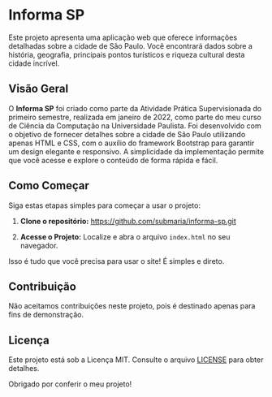 # Informa SP
Este projeto apresenta uma aplicação web que oferece informações detalhadas sobre a cidade de São Paulo. Você encontrará dados sobre a história, geografia, principais pontos turísticos e riqueza cultural desta cidade incrível.

## Visão Geral

O **Informa SP** foi criado como parte da Atividade Prática Supervisionada do primeiro semestre, realizada em janeiro de 2022, como parte do meu curso de Ciência da Computação na Universidade Paulista. Foi desenvolvido com o objetivo de fornecer detalhes sobre a cidade de São Paulo utilizando apenas HTML e CSS, com o auxílio do framework Bootstrap para garantir um design elegante e responsivo. A simplicidade da implementação permite que você acesse e explore o conteúdo de forma rápida e fácil.

## Como Começar

Siga estas etapas simples para começar a usar o projeto:

1. **Clone o repositório:**
   https://github.com/submaria/informa-sp.git
   
2. **Acesse o Projeto:**
Localize e abra o arquivo `index.html` no seu navegador.

Isso é tudo que você precisa para usar o site! É simples e direto.

## Contribuição

Não aceitamos contribuições neste projeto, pois é destinado apenas para fins de demonstração.

## Licença

Este projeto está sob a Licença MIT. Consulte o arquivo [LICENSE](LICENSE) para obter detalhes.

Obrigado por conferir o meu projeto!
